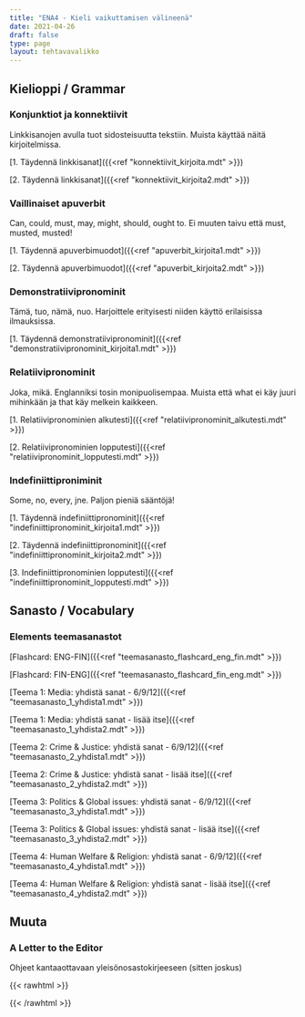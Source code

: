 ```yaml
---
title: "ENA4 - Kieli vaikuttamisen välineenä"
date: 2021-04-26
draft: false
type: page
layout: tehtavavalikko
---
```


## Kielioppi / Grammar
### Konjunktiot ja konnektiivit
Linkkisanojen avulla tuot sidosteisuutta tekstiin. Muista käyttää näitä kirjoitelmissa.

[1. Täydennä linkkisanat]({{<ref "konnektiivit_kirjoita.mdt" >}})

[2. Täydennä linkkisanat]({{<ref "konnektiivit_kirjoita2.mdt" >}})

### Vaillinaiset apuverbit
Can, could, must, may, might, should, ought to. Ei muuten taivu että must, musted, musted!

[1. Täydennä apuverbimuodot]({{<ref "apuverbit_kirjoita1.mdt" >}})

[2. Täydennä apuverbimuodot]({{<ref "apuverbit_kirjoita2.mdt" >}})


### Demonstratiivipronominit
Tämä, tuo, nämä, nuo. Harjoittele erityisesti niiden käyttö erilaisissa ilmauksissa. 

[1. Täydennä demonstratiivipronominit]({{<ref "demonstratiivipronominit_kirjoita1.mdt" >}})

### Relatiivipronominit
Joka, mikä. Englanniksi tosin monipuolisempaa. Muista että what ei käy juuri mihinkään ja that käy melkein kaikkeen.

[1. Relatiivipronominien alkutesti]({{<ref "relatiivipronominit_alkutesti.mdt" >}})

[2. Relatiivipronominien lopputesti]({{<ref "relatiivipronominit_lopputesti.mdt" >}})

### Indefiniittiproniminit
Some, no, every, jne. Paljon pieniä sääntöjä!

[1. Täydennä indefiniittipronominit]({{<ref "indefiniittipronominit_kirjoita1.mdt" >}})

[2. Täydennä indefiniittipronominit]({{<ref "indefiniittipronominit_kirjoita2.mdt" >}})

[3. Indefiniittipronominien lopputesti]({{<ref "indefiniittipronominit_lopputesti.mdt" >}})


## Sanasto / Vocabulary

### Elements teemasanastot

[Flashcard: ENG-FIN]({{<ref "teemasanasto_flashcard_eng_fin.mdt" >}})

[Flashcard: FIN-ENG]({{<ref "teemasanasto_flashcard_fin_eng.mdt" >}})

[Teema 1: Media: yhdistä sanat - 6/9/12]({{<ref "teemasanasto_1_yhdista1.mdt" >}})

[Teema 1: Media: yhdistä sanat - lisää itse]({{<ref "teemasanasto_1_yhdista2.mdt" >}})

[Teema 2: Crime & Justice: yhdistä sanat - 6/9/12]({{<ref "teemasanasto_2_yhdista1.mdt" >}})

[Teema 2: Crime & Justice: yhdistä sanat - lisää itse]({{<ref "teemasanasto_2_yhdista2.mdt" >}})

[Teema 3: Politics & Global issues: yhdistä sanat - 6/9/12]({{<ref "teemasanasto_3_yhdista1.mdt" >}})

[Teema 3: Politics & Global issues: yhdistä sanat - lisää itse]({{<ref "teemasanasto_3_yhdista2.mdt" >}})

[Teema 4: Human Welfare & Religion: yhdistä sanat - 6/9/12]({{<ref "teemasanasto_4_yhdista1.mdt" >}})

[Teema 4: Human Welfare & Religion: yhdistä sanat - lisää itse]({{<ref "teemasanasto_4_yhdista2.mdt" >}})

## Muuta

### A Letter to the Editor

Ohjeet kantaaottavaan yleisönosastokirjeeseen (sitten joskus)

{{< rawhtml >}}
<style>
#hello{
    background: url(/img/kansikuvat/kurssivalikot/ena4.jpg)
}

#hello h {
    font-size: 2.5em!important;
}
</style>
{{< /rawhtml >}}
